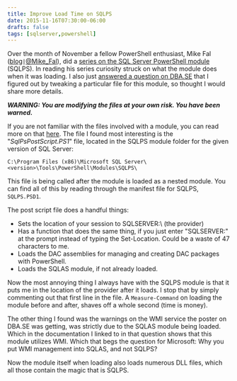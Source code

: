 ```yaml
---
title: Improve Load Time on SQLPS
date: 2015-11-16T07:30:00-06:00
drafts: false
tags: [sqlserver,powershell]
---
```


Over the month of November a fellow PowerShell enthusiast, Mike Fal (<a href="http://www.mikefal.net" target="_blank">blog</a>`|`<a href="http://twitter.com/mike_fal" target="_blank">@Mike_Fal</a>), did a <a href="http://www.mikefal.net/tag/sqlps/" target="_blank">series on the SQL Server PowerShell module</a> (SQLPS). In reading his series curiosity struck on what the module does when it was loading. I also just <a href="http://www.mikefal.net/tag/sqlps/" target="_blank">answered a question on DBA.SE</a> that I figured out by tweaking a particular file for this module, so thought I would share more details.

_**WARNING: You are modifying the files at your own risk. You have been warned.**_

If you are not familiar with the files involved with a module, you can read more on that <a href="https://technet.microsoft.com/en-us/library/dd878324(v=vs.85).aspx" target="_blank">here</a>. The file I found most interesting is the "<em>SqlPsPostScript.PS1</em>" file, located in the SQLPS module folder for the given version of SQL Server:

```
C:\Program Files (x86)\Microsoft SQL Server\<version>\Tools\PowerShell\Modules\SQLPS\
```

This file is being called after the module is loaded as a nested module. You can find all of this by reading through the manifest file for SQLPS, `SQLPS.PSD1`.

The post script file does a handful things:

- Sets the location of your session to SQLSERVER:\ (the provider)
- Has a function that does the same thing, if you just enter "SQLSERVER:" at the prompt instead of typing the Set-Location. Could be a waste of 47 characters to me.
- Loads the DAC assemblies for managing and creating DAC packages with PowerShell.
- Loads the SQLAS module, if not already loaded.

Now the most annoying thing I always have with the SQLPS module is that it puts me in the location of the provider after it loads. I stop that by simply commenting out that first line in the file. A `Measure-Command` on loading the module before and after, shaves off a whole second (time is money).

The other thing I found was the warnings on the WMI service the poster on DBA.SE was getting, was strictly due to the SQLAS module being loaded. Which in the documentation I linked to in that question shows that this module utilizes WMI. Which that begs the question for Microsoft: Why you put WMI management into SQLAS, and not SQLPS?

Now the module itself when loading also loads numerous DLL files, which all those contain the magic that is SQLPS.
